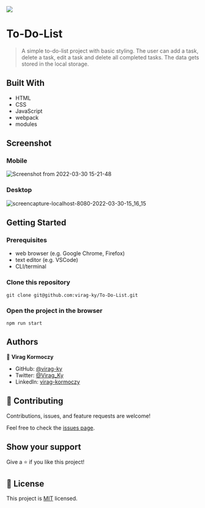 ![](https://img.shields.io/badge/Microverse-blueviolet)

# To-Do-List

> A simple to-do-list project with basic styling. The user can add a task, delete a task, edit a task and delete all completed tasks.
> The data gets stored in the local storage.


## Built With

- HTML
- CSS
- JavaScript
- webpack
- modules

## Screenshot
### Mobile
![Screenshot from 2022-03-30 15-21-48](https://user-images.githubusercontent.com/79658534/160833481-9e6753a4-eb8b-4ca7-943e-a083451d44e1.png)

### Desktop

![screencapture-localhost-8080-2022-03-30-15_16_15](https://user-images.githubusercontent.com/79658534/160832818-fd297877-3c64-4430-ab78-c5d48d162a38.png)



## Getting Started


### Prerequisites
- web browser (e.g. Google Chrome, Firefox)
- text editor (e.g. VSCode)
- CLI/terminal

### Clone this repository

```
git clone git@github.com:virag-ky/To-Do-List.git
```
### Open the project in the browser

```
npm run start
```


## Authors

👤 **Virag Kormoczy**

- GitHub: [@virag-ky](https://github.com/virag-ky)
- Twitter: [@Virag_Ky](https://twitter.com/Virag_Ky)
- LinkedIn: [virag-kormoczy](https://linkedin.com/in/virag-kormoczy)


## 🤝 Contributing

Contributions, issues, and feature requests are welcome!

Feel free to check the [issues page](../../issues/).

## Show your support

Give a ⭐️ if you like this project!


## 📝 License

This project is [MIT](./MIT.md) licensed.
